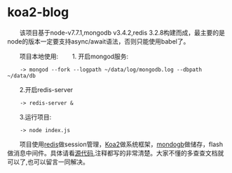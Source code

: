 # koa2-blog
　　该项目基于node-v7.7.1,mongodb v3.4.2,redis 3.2.8构建而成，最主要的是node的版本一定要支持async/await语法，否则只能使用babel了。
      
　　项目本地使用:
　　1. 开启mongod服务:  
 
        -> mongod --fork --logpath ~/data/log/mongodb.log --dbpath ~/data/db
　　2.开启redis-server

        -> redis-server &
　　3.运行项目:

        -> node index.js
　　项目使用[redis](https://redis.io/)做session管理，[Koa2](http://koajs.com/)做系统框架，[mondogb](https://www.mongodb.com/cn)做储存，flash做消息中间件。具体请看[源代码](https://github.com/995270418L/koa2-blog/),注释都写的非常清楚。大家不懂的多查查文档就可以了,也可以留言一同解决。
